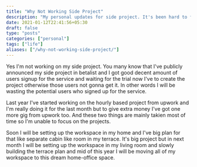 ```yaml
---
title: "Why Not Working Side Project"
description: "My personal updates for side project. It's been hard to focus on things so putting here for the future self."
date: 2021-01-12T22:41:56+05:30
draft: false
type: "posts"
categories: ["personal"]
tags: ["life"]
aliases: ["/why-not-working-side-project/"]
---
```


Yes I'm not working on my side project. You many know that I've publicly announced my side project in betalist and I got good decent amount of users signup for the service and waiting for the trial now I've to create the project otherwise those users not gonna get it. In other words I will be wasting the potential users who signed up for the service. 

Last year I've started working on the hourly based project from upwork and I'm really doing it for the last month but to give extra money I've got one more gig from upwork too. And these two things are mainly takien most of time so I'm unable to focus on the projects.

Soon I will be setting up the workspace in my home and I've big plan for that like separate cabin like room in my terrace. It's big project but in next month I will be setting up the workspace in my living room and slowly building the terrace plan and mid of this year I will be moving all of my workspace to this dream home-office space.
